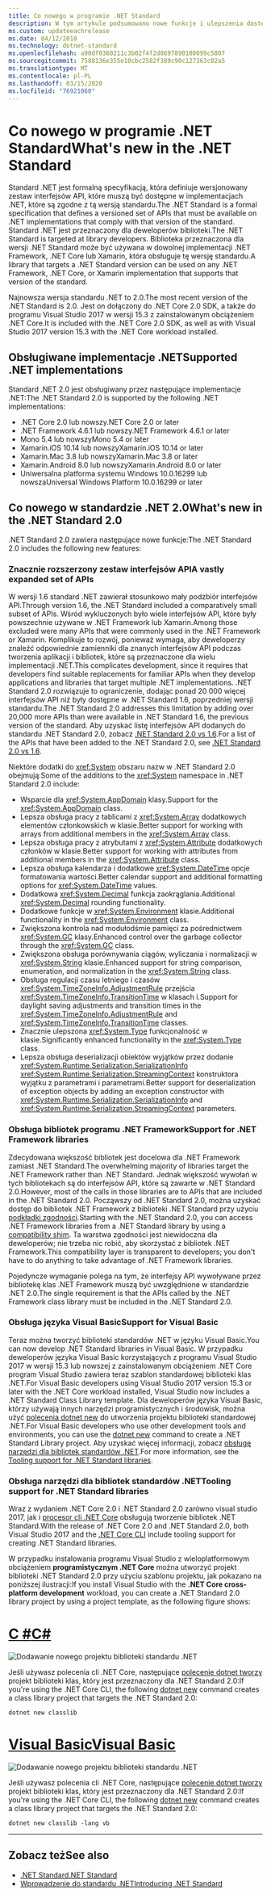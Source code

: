 ```yaml
---
title: Co nowego w programie .NET Standard
description: W tym artykule podsumowano nowe funkcje i ulepszenia dostępne w każdej nowej wersji programu .NET Standard.
ms.custom: updateeachrelease
ms.date: 04/12/2018
ms.technology: dotnet-standard
ms.openlocfilehash: a90df0360211c3b02f4f2d8697890180099c5807
ms.sourcegitcommit: 7588136e355e10cbc2582f389c90c127363c02a5
ms.translationtype: MT
ms.contentlocale: pl-PL
ms.lasthandoff: 03/15/2020
ms.locfileid: "76921060"
---
```

# <a name="whats-new-in-the-net-standard"></a><span data-ttu-id="4b924-103">Co nowego w programie .NET Standard</span><span class="sxs-lookup"><span data-stu-id="4b924-103">What's new in the .NET Standard</span></span>

<span data-ttu-id="4b924-104">Standard .NET jest formalną specyfikacją, która definiuje wersjonowany zestaw interfejsów API, które muszą być dostępne w implementacjach .NET, które są zgodne z tą wersją standardu.</span><span class="sxs-lookup"><span data-stu-id="4b924-104">The .NET Standard is a formal specification that defines a versioned set of APIs that must be available on .NET implementations that comply with that version of the standard.</span></span> <span data-ttu-id="4b924-105">Standard .NET jest przeznaczony dla deweloperów biblioteki.</span><span class="sxs-lookup"><span data-stu-id="4b924-105">The .NET Standard is targeted at library developers.</span></span> <span data-ttu-id="4b924-106">Biblioteka przeznaczona dla wersji .NET Standard może być używana w dowolnej implementacji .NET Framework, .NET Core lub Xamarin, która obsługuje tę wersję standardu.</span><span class="sxs-lookup"><span data-stu-id="4b924-106">A library that targets a .NET Standard version can be used on any .NET Framework, .NET Core, or Xamarin implementation that supports that version of the standard.</span></span>

<span data-ttu-id="4b924-107">Najnowsza wersja standardu .NET to 2.0.</span><span class="sxs-lookup"><span data-stu-id="4b924-107">The most recent version of the .NET Standard is 2.0.</span></span> <span data-ttu-id="4b924-108">Jest on dołączony do .NET Core 2.0 SDK, a także do programu Visual Studio 2017 w wersji 15.3 z zainstalowanym obciążeniem .NET Core.</span><span class="sxs-lookup"><span data-stu-id="4b924-108">It is included with the .NET Core 2.0 SDK, as well as with Visual Studio 2017 version 15.3 with the .NET Core workload installed.</span></span>

## <a name="supported-net-implementations"></a><span data-ttu-id="4b924-109">Obsługiwane implementacje .NET</span><span class="sxs-lookup"><span data-stu-id="4b924-109">Supported .NET implementations</span></span>

<span data-ttu-id="4b924-110">Standard .NET 2.0 jest obsługiwany przez następujące implementacje .NET:</span><span class="sxs-lookup"><span data-stu-id="4b924-110">The .NET Standard 2.0 is supported by the following .NET implementations:</span></span>

- <span data-ttu-id="4b924-111">.NET Core 2.0 lub nowszy</span><span class="sxs-lookup"><span data-stu-id="4b924-111">.NET Core 2.0 or later</span></span>
- <span data-ttu-id="4b924-112">.NET Framework 4.6.1 lub nowszy</span><span class="sxs-lookup"><span data-stu-id="4b924-112">.NET Framework 4.6.1 or later</span></span>
- <span data-ttu-id="4b924-113">Mono 5.4 lub nowszy</span><span class="sxs-lookup"><span data-stu-id="4b924-113">Mono 5.4 or later</span></span>
- <span data-ttu-id="4b924-114">Xamarin.iOS 10.14 lub nowszy</span><span class="sxs-lookup"><span data-stu-id="4b924-114">Xamarin.iOS 10.14 or later</span></span>
- <span data-ttu-id="4b924-115">Xamarin.Mac 3.8 lub nowszy</span><span class="sxs-lookup"><span data-stu-id="4b924-115">Xamarin.Mac 3.8 or later</span></span>
- <span data-ttu-id="4b924-116">Xamarin.Android 8.0 lub nowszy</span><span class="sxs-lookup"><span data-stu-id="4b924-116">Xamarin.Android 8.0 or later</span></span>
- <span data-ttu-id="4b924-117">Uniwersalna platforma systemu Windows 10.0.16299 lub nowsza</span><span class="sxs-lookup"><span data-stu-id="4b924-117">Universal Windows Platform 10.0.16299 or later</span></span>

## <a name="whats-new-in-the-net-standard-20"></a><span data-ttu-id="4b924-118">Co nowego w standardzie .NET 2.0</span><span class="sxs-lookup"><span data-stu-id="4b924-118">What's new in the .NET Standard 2.0</span></span>

<span data-ttu-id="4b924-119">.NET Standard 2.0 zawiera następujące nowe funkcje:</span><span class="sxs-lookup"><span data-stu-id="4b924-119">The .NET Standard 2.0 includes the following new features:</span></span>

### <a name="a-vastly-expanded-set-of-apis"></a><span data-ttu-id="4b924-120">Znacznie rozszerzony zestaw interfejsów API</span><span class="sxs-lookup"><span data-stu-id="4b924-120">A vastly expanded set of APIs</span></span>

<span data-ttu-id="4b924-121">W wersji 1.6 standard .NET zawierał stosunkowo mały podzbiór interfejsów API.</span><span class="sxs-lookup"><span data-stu-id="4b924-121">Through version 1.6, the .NET Standard included a comparatively small subset of APIs.</span></span> <span data-ttu-id="4b924-122">Wśród wykluczonych było wiele interfejsów API, które były powszechnie używane w .NET Framework lub Xamarin.</span><span class="sxs-lookup"><span data-stu-id="4b924-122">Among those excluded were many APIs that were commonly used in the .NET Framework or Xamarin.</span></span> <span data-ttu-id="4b924-123">Komplikuje to rozwój, ponieważ wymaga, aby deweloperzy znaleźć odpowiednie zamienniki dla znanych interfejsów API podczas tworzenia aplikacji i bibliotek, które są przeznaczone dla wielu implementacji .NET.</span><span class="sxs-lookup"><span data-stu-id="4b924-123">This complicates development, since it requires that developers find suitable replacements for familiar APIs when they develop applications and libraries that target multiple .NET implementations.</span></span> <span data-ttu-id="4b924-124">.NET Standard 2.0 rozwiązuje to ograniczenie, dodając ponad 20 000 więcej interfejsów API niż były dostępne w .NET Standard 1.6, poprzedniej wersji standardu.</span><span class="sxs-lookup"><span data-stu-id="4b924-124">The .NET Standard 2.0 addresses this limitation by adding over 20,000 more APIs than were available in .NET Standard 1.6, the previous version of the standard.</span></span> <span data-ttu-id="4b924-125">Aby uzyskać listę interfejsów API dodanych do standardu .NET Standard 2.0, zobacz [.NET Standard 2.0 vs 1.6](https://raw.githubusercontent.com/dotnet/standard/master/docs/versions/netstandard2.0_diff.md).</span><span class="sxs-lookup"><span data-stu-id="4b924-125">For a list of the APIs that have been added to the .NET Standard 2.0, see [.NET Standard 2.0 vs 1.6](https://raw.githubusercontent.com/dotnet/standard/master/docs/versions/netstandard2.0_diff.md).</span></span>

<span data-ttu-id="4b924-126">Niektóre dodatki do <xref:System> obszaru nazw w .NET Standard 2.0 obejmują:</span><span class="sxs-lookup"><span data-stu-id="4b924-126">Some of the additions to the <xref:System> namespace in .NET Standard 2.0 include:</span></span>

- <span data-ttu-id="4b924-127">Wsparcie dla <xref:System.AppDomain> klasy.</span><span class="sxs-lookup"><span data-stu-id="4b924-127">Support for the <xref:System.AppDomain> class.</span></span>
- <span data-ttu-id="4b924-128">Lepsza obsługa pracy z tablicami z <xref:System.Array> dodatkowych elementów członkowskich w klasie.</span><span class="sxs-lookup"><span data-stu-id="4b924-128">Better support for working with arrays from additional members in the <xref:System.Array> class.</span></span>
- <span data-ttu-id="4b924-129">Lepsza obsługa pracy z atrybutami z <xref:System.Attribute> dodatkowych członków w klasie.</span><span class="sxs-lookup"><span data-stu-id="4b924-129">Better support for working with attributes from additional members in the <xref:System.Attribute> class.</span></span>
- <span data-ttu-id="4b924-130">Lepsza obsługa kalendarza i dodatkowe <xref:System.DateTime> opcje formatowania wartości.</span><span class="sxs-lookup"><span data-stu-id="4b924-130">Better calendar support and additional formatting options for <xref:System.DateTime> values.</span></span>
- <span data-ttu-id="4b924-131">Dodatkowa <xref:System.Decimal> funkcja zaokrąglania.</span><span class="sxs-lookup"><span data-stu-id="4b924-131">Additional <xref:System.Decimal> rounding functionality.</span></span>
- <span data-ttu-id="4b924-132">Dodatkowe funkcje w <xref:System.Environment> klasie.</span><span class="sxs-lookup"><span data-stu-id="4b924-132">Additional functionality in the <xref:System.Environment> class.</span></span>
- <span data-ttu-id="4b924-133">Zwiększona kontrola nad modułodśmie pamięci za pośrednictwem <xref:System.GC> klasy.</span><span class="sxs-lookup"><span data-stu-id="4b924-133">Enhanced control over the garbage collector through the <xref:System.GC> class.</span></span>
- <span data-ttu-id="4b924-134">Zwiększona obsługa porównywania ciągów, wyliczania i normalizacji w <xref:System.String> klasie.</span><span class="sxs-lookup"><span data-stu-id="4b924-134">Enhanced support for string comparison, enumeration, and normalization in the <xref:System.String> class.</span></span>
- <span data-ttu-id="4b924-135">Obsługa regulacji czasu letniego i czasów <xref:System.TimeZoneInfo.AdjustmentRule> przejścia <xref:System.TimeZoneInfo.TransitionTime> w klasach i.</span><span class="sxs-lookup"><span data-stu-id="4b924-135">Support for daylight saving adjustments and transition times in the <xref:System.TimeZoneInfo.AdjustmentRule> and <xref:System.TimeZoneInfo.TransitionTime> classes.</span></span>
- <span data-ttu-id="4b924-136">Znacznie ulepszona <xref:System.Type> funkcjonalność w klasie.</span><span class="sxs-lookup"><span data-stu-id="4b924-136">Significantly enhanced functionality in the <xref:System.Type> class.</span></span>
- <span data-ttu-id="4b924-137">Lepsza obsługa deserializacji obiektów wyjątków przez dodanie <xref:System.Runtime.Serialization.SerializationInfo> <xref:System.Runtime.Serialization.StreamingContext> konstruktora wyjątku z parametrami i parametrami.</span><span class="sxs-lookup"><span data-stu-id="4b924-137">Better support for deserialization of exception objects by adding an exception constructor with <xref:System.Runtime.Serialization.SerializationInfo> and <xref:System.Runtime.Serialization.StreamingContext> parameters.</span></span>

### <a name="support-for-net-framework-libraries"></a><span data-ttu-id="4b924-138">Obsługa bibliotek programu .NET Framework</span><span class="sxs-lookup"><span data-stu-id="4b924-138">Support for .NET Framework libraries</span></span>

<span data-ttu-id="4b924-139">Zdecydowana większość bibliotek jest docelowa dla .NET Framework zamiast .NET Standard.</span><span class="sxs-lookup"><span data-stu-id="4b924-139">The overwhelming majority of libraries target the .NET Framework rather than .NET Standard.</span></span> <span data-ttu-id="4b924-140">Jednak większość wywołań w tych bibliotekach są do interfejsów API, które są zawarte w .NET Standard 2.0.</span><span class="sxs-lookup"><span data-stu-id="4b924-140">However, most of the calls in those libraries are to APIs that are included in the .NET Standard 2.0.</span></span> <span data-ttu-id="4b924-141">Począwszy od .NET Standard 2.0, można uzyskać dostęp do bibliotek .NET Framework z biblioteki .NET Standard przy użyciu [podkładki zgodności](https://github.com/dotnet/standard/blob/master/docs/planning/netstandard-2.0/README.md#assembly-unification).</span><span class="sxs-lookup"><span data-stu-id="4b924-141">Starting with the .NET Standard 2.0, you can access .NET Framework libraries from a .NET Standard library by using a [compatibility shim](https://github.com/dotnet/standard/blob/master/docs/planning/netstandard-2.0/README.md#assembly-unification).</span></span> <span data-ttu-id="4b924-142">Ta warstwa zgodności jest niewidoczna dla deweloperów; nie trzeba nic robić, aby skorzystać z bibliotek .NET Framework.</span><span class="sxs-lookup"><span data-stu-id="4b924-142">This compatibility layer is transparent to developers; you don't have to do anything to take advantage of .NET Framework libraries.</span></span>

<span data-ttu-id="4b924-143">Pojedyncze wymaganie polega na tym, że interfejsy API wywoływane przez bibliotekę klas .NET Framework muszą być uwzględnione w standardzie .NET 2.0.</span><span class="sxs-lookup"><span data-stu-id="4b924-143">The single requirement is that the APIs called by the .NET Framework class library must be included in the .NET Standard 2.0.</span></span>

### <a name="support-for-visual-basic"></a><span data-ttu-id="4b924-144">Obsługa języka Visual Basic</span><span class="sxs-lookup"><span data-stu-id="4b924-144">Support for Visual Basic</span></span>

<span data-ttu-id="4b924-145">Teraz można tworzyć biblioteki standardów .NET w języku Visual Basic.</span><span class="sxs-lookup"><span data-stu-id="4b924-145">You can now develop .NET Standard libraries in Visual Basic.</span></span> <span data-ttu-id="4b924-146">W przypadku deweloperów języka Visual Basic korzystających z programu Visual Studio 2017 w wersji 15.3 lub nowszej z zainstalowanym obciążeniem .NET Core program Visual Studio zawiera teraz szablon standardowej biblioteki klas .NET.</span><span class="sxs-lookup"><span data-stu-id="4b924-146">For Visual Basic developers using Visual Studio 2017 version 15.3 or later with the .NET Core workload installed, Visual Studio now includes a .NET Standard Class Library template.</span></span> <span data-ttu-id="4b924-147">Dla deweloperów języka Visual Basic, którzy używają innych narzędzi programistycznych i środowisk, można użyć [polecenia dotnet new](../../core/tools/dotnet-new.md) do utworzenia projektu biblioteki standardowej .NET.</span><span class="sxs-lookup"><span data-stu-id="4b924-147">For Visual Basic developers who use other development tools and environments, you can use the [dotnet new](../../core/tools/dotnet-new.md) command to create a .NET Standard Library project.</span></span> <span data-ttu-id="4b924-148">Aby uzyskać więcej informacji, zobacz [obsługę narzędzi dla bibliotek standardów .NET](#tooling-support-for-net-standard-libraries).</span><span class="sxs-lookup"><span data-stu-id="4b924-148">For more information, see the [Tooling support for .NET Standard libraries](#tooling-support-for-net-standard-libraries).</span></span>

### <a name="tooling-support-for-net-standard-libraries"></a><span data-ttu-id="4b924-149">Obsługa narzędzi dla bibliotek standardów .NET</span><span class="sxs-lookup"><span data-stu-id="4b924-149">Tooling support for .NET Standard libraries</span></span>

<span data-ttu-id="4b924-150">Wraz z wydaniem .NET Core 2.0 i .NET Standard 2.0 zarówno visual studio 2017, jak i [procesor cli .NET Core](../../core/tools/index.md) obsługują tworzenie bibliotek .NET Standard.</span><span class="sxs-lookup"><span data-stu-id="4b924-150">With the release of .NET Core 2.0 and .NET Standard 2.0, both Visual Studio 2017 and the [.NET Core CLI](../../core/tools/index.md) include tooling support for creating .NET Standard libraries.</span></span>

<span data-ttu-id="4b924-151">W przypadku instalowania programu Visual Studio z wieloplatformowym obciążeniem **programistycznym .NET Core** można utworzyć projekt biblioteki .NET Standard 2.0 przy użyciu szablonu projektu, jak pokazano na poniższej ilustracji:</span><span class="sxs-lookup"><span data-stu-id="4b924-151">If you install Visual Studio with the **.NET Core cross-platform development** workload, you can create a .NET Standard 2.0 library project by using a project template, as the following figure shows:</span></span>

<!-- markdownlint-disable MD025 -->

# <a name="c"></a>[<span data-ttu-id="4b924-152">C #</span><span class="sxs-lookup"><span data-stu-id="4b924-152">C#</span></span>](#tab/csharp)

![Dodawanie nowego projektu biblioteki standardu .NET](./media/std-project-cs.png)

<span data-ttu-id="4b924-154">Jeśli używasz polecenia cli .NET Core, następujące [polecenie dotnet tworzy](../../core/tools/dotnet-new.md) projekt biblioteki klas, który jest przeznaczony dla .NET Standard 2.0:</span><span class="sxs-lookup"><span data-stu-id="4b924-154">If you're using the .NET Core CLI, the following [dotnet new](../../core/tools/dotnet-new.md) command creates a class library project that targets the .NET Standard 2.0:</span></span>

```dotnetcli
dotnet new classlib
```

# <a name="visual-basic"></a>[<span data-ttu-id="4b924-155">Visual Basic</span><span class="sxs-lookup"><span data-stu-id="4b924-155">Visual Basic</span></span>](#tab/vb)

![Dodawanie nowego projektu biblioteki standardu .NET](./media/std-project-vb.png)

<span data-ttu-id="4b924-157">Jeśli używasz polecenia cli .NET Core, następujące [polecenie dotnet tworzy](../../core/tools/dotnet-new.md) projekt biblioteki klas, który jest przeznaczony dla .NET Standard 2.0:</span><span class="sxs-lookup"><span data-stu-id="4b924-157">If you're using the .NET Core CLI, the following [dotnet new](../../core/tools/dotnet-new.md) command creates a class library project that targets the .NET Standard 2.0:</span></span>

```dotnetcli
dotnet new classlib -lang vb
```

---

## <a name="see-also"></a><span data-ttu-id="4b924-158">Zobacz też</span><span class="sxs-lookup"><span data-stu-id="4b924-158">See also</span></span>

- [<span data-ttu-id="4b924-159">.NET Standard</span><span class="sxs-lookup"><span data-stu-id="4b924-159">.NET Standard</span></span>](../net-standard.md)
- [<span data-ttu-id="4b924-160">Wprowadzenie do standardu .NET</span><span class="sxs-lookup"><span data-stu-id="4b924-160">Introducing .NET Standard</span></span>](https://devblogs.microsoft.com/dotnet/introducing-net-standard/)
